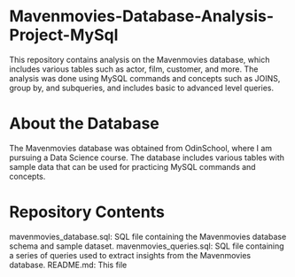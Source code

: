# Mavenmovies-Database-Analysis-Project-MySql
This repository contains analysis on the Mavenmovies database, which includes various tables such as actor, film, customer, and more. The analysis was done using MySQL commands and concepts such as JOINS, group by, and subqueries, and includes basic to advanced level queries.
# About the Database
The Mavenmovies database was obtained from OdinSchool, where I am pursuing a Data Science course. The database includes various tables with sample data that can be used for practicing MySQL commands and concepts.

# Repository Contents
mavenmovies_database.sql: SQL file containing the Mavenmovies database schema and sample dataset.
mavenmovies_queries.sql: SQL file containing a series of queries used to extract insights from the Mavenmovies database.
README.md: This file
